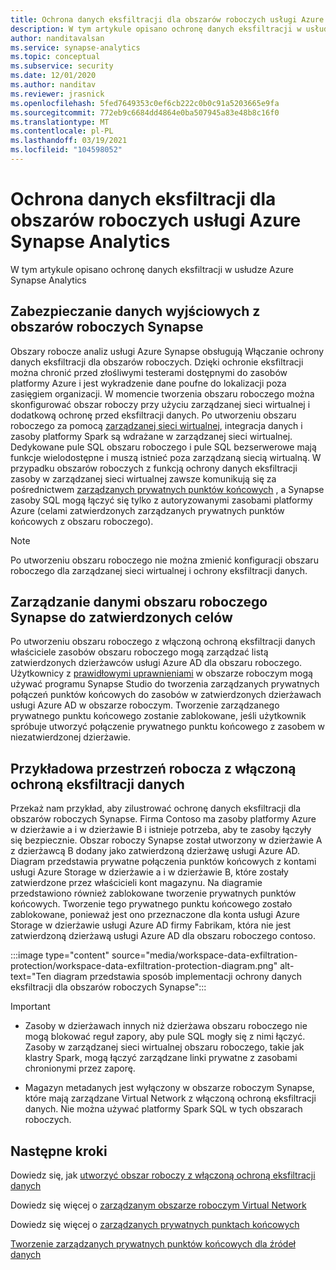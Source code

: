 ```yaml
---
title: Ochrona danych eksfiltracji dla obszarów roboczych usługi Azure Synapse Analytics
description: W tym artykule opisano ochronę danych eksfiltracji w usłudze Azure Synapse Analytics
author: nanditavalsan
ms.service: synapse-analytics
ms.topic: conceptual
ms.subservice: security
ms.date: 12/01/2020
ms.author: nanditav
ms.reviewer: jrasnick
ms.openlocfilehash: 5fed7649353c0ef6cb222c0b0c91a5203665e9fa
ms.sourcegitcommit: 772eb9c6684dd4864e0ba507945a83e48b8c16f0
ms.translationtype: MT
ms.contentlocale: pl-PL
ms.lasthandoff: 03/19/2021
ms.locfileid: "104598052"
---
```

# <a name="data-exfiltration-protection-for-azure-synapse-analytics-workspaces"></a>Ochrona danych eksfiltracji dla obszarów roboczych usługi Azure Synapse Analytics
W tym artykule opisano ochronę danych eksfiltracji w usłudze Azure Synapse Analytics

## <a name="securing-data-egress-from-synapse-workspaces"></a>Zabezpieczanie danych wyjściowych z obszarów roboczych Synapse
Obszary robocze analiz usługi Azure Synapse obsługują Włączanie ochrony danych eksfiltracji dla obszarów roboczych. Dzięki ochronie eksfiltracji można chronić przed złośliwymi testerami dostępnymi do zasobów platformy Azure i jest wykradzenie dane poufne do lokalizacji poza zasięgiem organizacji. W momencie tworzenia obszaru roboczego można skonfigurować obszar roboczy przy użyciu zarządzanej sieci wirtualnej i dodatkową ochronę przed eksfiltracji danych. Po utworzeniu obszaru roboczego za pomocą [zarządzanej sieci wirtualnej](./synapse-workspace-managed-vnet.md), integracja danych i zasoby platformy Spark są wdrażane w zarządzanej sieci wirtualnej. Dedykowane pule SQL obszaru roboczego i pule SQL bezserwerowe mają funkcje wielodostępne i muszą istnieć poza zarządzaną siecią wirtualną. W przypadku obszarów roboczych z funkcją ochrony danych eksfiltracji zasoby w zarządzanej sieci wirtualnej zawsze komunikują się za pośrednictwem [zarządzanych prywatnych punktów końcowych](./synapse-workspace-managed-private-endpoints.md) , a Synapse zasoby SQL mogą łączyć się tylko z autoryzowanymi zasobami platformy Azure (celami zatwierdzonych zarządzanych prywatnych punktów końcowych z obszaru roboczego). 

> [!Note]
> Po utworzeniu obszaru roboczego nie można zmienić konfiguracji obszaru roboczego dla zarządzanej sieci wirtualnej i ochrony eksfiltracji danych.

## <a name="managing-synapse-workspace-data-egress-to-approved-targets"></a>Zarządzanie danymi obszaru roboczego Synapse do zatwierdzonych celów
Po utworzeniu obszaru roboczego z włączoną ochroną eksfiltracji danych właściciele zasobów obszaru roboczego mogą zarządzać listą zatwierdzonych dzierżawców usługi Azure AD dla obszaru roboczego. Użytkownicy z [prawidłowymi uprawnieniami](./synapse-workspace-access-control-overview.md) w obszarze roboczym mogą używać programu Synapse Studio do tworzenia zarządzanych prywatnych połączeń punktów końcowych do zasobów w zatwierdzonych dzierżawach usługi Azure AD w obszarze roboczym. Tworzenie zarządzanego prywatnego punktu końcowego zostanie zablokowane, jeśli użytkownik spróbuje utworzyć połączenie prywatnego punktu końcowego z zasobem w niezatwierdzonej dzierżawie.

## <a name="sample-workspace-with-data-exfiltration-protection-enabled"></a>Przykładowa przestrzeń robocza z włączoną ochroną eksfiltracji danych
Przekaż nam przykład, aby zilustrować ochronę danych eksfiltracji dla obszarów roboczych Synapse. Firma Contoso ma zasoby platformy Azure w dzierżawie a i w dzierżawie B i istnieje potrzeba, aby te zasoby łączyły się bezpiecznie. Obszar roboczy Synapse został utworzony w dzierżawie A z dzierżawcą B dodany jako zatwierdzoną dzierżawę usługi Azure AD. Diagram przedstawia prywatne połączenia punktów końcowych z kontami usługi Azure Storage w dzierżawie a i w dzierżawie B, które zostały zatwierdzone przez właścicieli kont magazynu. Na diagramie przedstawiono również zablokowane tworzenie prywatnych punktów końcowych. Tworzenie tego prywatnego punktu końcowego zostało zablokowane, ponieważ jest ono przeznaczone dla konta usługi Azure Storage w dzierżawie usługi Azure AD firmy Fabrikam, która nie jest zatwierdzoną dzierżawą usługi Azure AD dla obszaru roboczego contoso.

:::image type="content" source="media/workspace-data-exfiltration-protection/workspace-data-exfiltration-protection-diagram.png" alt-text="Ten diagram przedstawia sposób implementacji ochrony danych eksfiltracji dla obszarów roboczych Synapse":::

>[!IMPORTANT]
>
> - Zasoby w dzierżawach innych niż dzierżawa obszaru roboczego nie mogą blokować reguł zapory, aby pule SQL mogły się z nimi łączyć. Zasoby w zarządzanej sieci wirtualnej obszaru roboczego, takie jak klastry Spark, mogą łączyć zarządzane linki prywatne z zasobami chronionymi przez zaporę.
>
> - Magazyn metadanych jest wyłączony w obszarze roboczym Synapse, które mają zarządzane Virtual Network z włączoną ochroną eksfiltracji danych. Nie można używać platformy Spark SQL w tych obszarach roboczych.
> >

## <a name="next-steps"></a>Następne kroki

Dowiedz się, jak [utworzyć obszar roboczy z włączoną ochroną eksfiltracji danych](./how-to-create-a-workspace-with-data-exfiltration-protection.md)

Dowiedz się więcej o [zarządzanym obszarze roboczym Virtual Network](./synapse-workspace-managed-vnet.md)

Dowiedz się więcej o [zarządzanych prywatnych punktach końcowych](./synapse-workspace-managed-private-endpoints.md)

[Tworzenie zarządzanych prywatnych punktów końcowych dla źródeł danych](./how-to-create-managed-private-endpoints.md)
